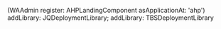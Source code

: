 (WAAdmin register:  AHPLandingComponent  asApplicationAt: 'ahp')
      addLibrary: JQDeploymentLibrary;
      addLibrary:  TBSDeploymentLibrary
